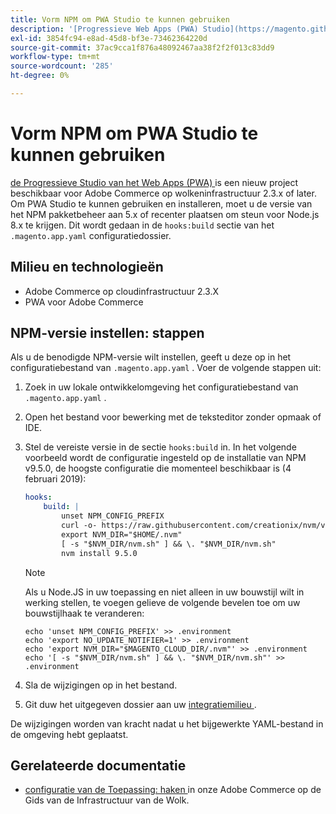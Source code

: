 ```yaml
---
title: Vorm NPM om PWA Studio te kunnen gebruiken
description: '[Progressieve Web Apps (PWA) Studio](https://magento.github.io/pwa-studio/) is een nieuw project beschikbaar voor Adobe Commerce op wolkeninfrastructuur 2.3.x of later. Om PWA Studio te kunnen gebruiken en installeren, moet u de versie van het NPM pakketbeheer aan 5.x of recenter plaatsen om steun voor Node.js 8.x te krijgen. Dit wordt gedaan in de sectie &grave; haks:build'' van het &grave;.magento.app.yaml &grave;- configuratiedossier.'
exl-id: 3854fc94-e8ad-45d8-bf3e-73462364220d
source-git-commit: 37ac9cca1f876a48092467aa38f2f2f013c83dd9
workflow-type: tm+mt
source-wordcount: '285'
ht-degree: 0%

---
```


# Vorm NPM om PWA Studio te kunnen gebruiken

[ de Progressieve Studio van het Web Apps (PWA) ](https://magento.github.io/pwa-studio/) is een nieuw project beschikbaar voor Adobe Commerce op wolkeninfrastructuur 2.3.x of later. Om PWA Studio te kunnen gebruiken en installeren, moet u de versie van het NPM pakketbeheer aan 5.x of recenter plaatsen om steun voor Node.js 8.x te krijgen. Dit wordt gedaan in de `hooks:build` sectie van het `.magento.app.yaml` configuratiedossier.

## Milieu en technologieën

* Adobe Commerce op cloudinfrastructuur 2.3.X
* PWA voor Adobe Commerce

## NPM-versie instellen: stappen

Als u de benodigde NPM-versie wilt instellen, geeft u deze op in het configuratiebestand van `.magento.app.yaml` . Voer de volgende stappen uit:

1. Zoek in uw lokale ontwikkelomgeving het configuratiebestand van `.magento.app.yaml` .
1. Open het bestand voor bewerking met de teksteditor zonder opmaak of IDE.
1. Stel de vereiste versie in de sectie `hooks:build` in. In het volgende voorbeeld wordt de configuratie ingesteld op de installatie van NPM v9.5.0, de hoogste configuratie die momenteel beschikbaar is (4 februari 2019):

   ```yaml
   hooks:
       build: |
           unset NPM_CONFIG_PREFIX
           curl -o- https://raw.githubusercontent.com/creationix/nvm/v0.33.8/install.sh | bash
           export NVM_DIR="$HOME/.nvm"
           [ -s "$NVM_DIR/nvm.sh" ] && \. "$NVM_DIR/nvm.sh"
           nvm install 9.5.0
   ```

   >[!NOTE]
   >
   >Als u Node.JS in uw toepassing en niet alleen in uw bouwstijl wilt in werking stellen, te voegen gelieve de volgende bevelen toe om uw bouwstijlhaak te veranderen:
   > 
   > ```
   > echo 'unset NPM_CONFIG_PREFIX' >> .environment
   > echo 'export NO_UPDATE_NOTIFIER=1' >> .environment
   > echo 'export NVM_DIR="$MAGENTO_CLOUD_DIR/.nvm"' >> .environment
   > echo '[ -s "$NVM_DIR/nvm.sh" ] && \. "$NVM_DIR/nvm.sh"' >> .environment
   > ```

1. Sla de wijzigingen op in het bestand.
1. Git duw het uitgegeven dossier aan uw [ integratiemilieu ](/help/announcements/adobe-commerce-announcements/integration-environment-enhancement-request-pro-and-starter.md).

De wijzigingen worden van kracht nadat u het bijgewerkte YAML-bestand in de omgeving hebt geplaatst.

## Gerelateerde documentatie

* [ configuratie van de Toepassing: haken ](https://experienceleague.adobe.com/docs/commerce-cloud-service/user-guide/configure/app/properties/hooks-property.html) in onze Adobe Commerce op de Gids van de Infrastructuur van de Wolk.
